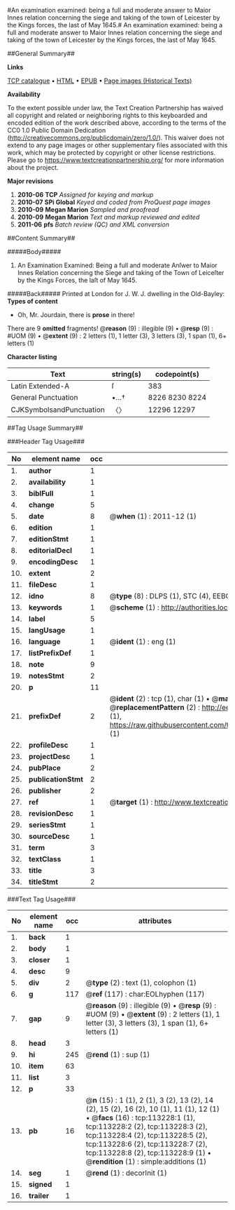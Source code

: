 #An examination examined: being a full and moderate answer to Maior Innes relation concerning the siege and taking of the town of Leicester by the Kings forces, the last of May 1645.#
An examination examined: being a full and moderate answer to Maior Innes relation concerning the siege and taking of the town of Leicester by the Kings forces, the last of May 1645.

##General Summary##

**Links**

[TCP catalogue](http://www.ota.ox.ac.uk/tcp/)  • 
[HTML](http://tei.it.ox.ac.uk/tcp/Texts-HTML/free/A84/A84223.html)  • 
[EPUB](http://tei.it.ox.ac.uk/tcp/Texts-EPUB/free/A84/A84223.epub) • 
[Page images (Historical Texts)](https://historicaltexts.jisc.ac.uk/eebo-99861100e)

**Availability**

To the extent possible under law, the Text Creation Partnership has waived all copyright and related or neighboring rights to this keyboarded and encoded edition of the work described above, according to the terms of the CC0 1.0 Public Domain Dedication (http://creativecommons.org/publicdomain/zero/1.0/). This waiver does not extend to any page images or other supplementary files associated with this work, which may be protected by copyright or other license restrictions. Please go to https://www.textcreationpartnership.org/ for more information about the project.

**Major revisions**

1. __2010-06__ __TCP__ *Assigned for keying and markup*
1. __2010-07__ __SPi Global__ *Keyed and coded from ProQuest page images*
1. __2010-09__ __Megan Marion__ *Sampled and proofread*
1. __2010-09__ __Megan Marion__ *Text and markup reviewed and edited*
1. __2011-06__ __pfs__ *Batch review (QC) and XML conversion*

##Content Summary##

#####Body#####

1. An Examination Examined: Being a full and moderate Anſwer to Maior Innes Relation concerning the Siege and taking of the Town of Leiceſter by the Kings Forces, the laſt of May 1645.

#####Back#####
Printed at London for J. W. J. dwelling in the Old-Bayley:
**Types of content**

  * Oh, Mr. Jourdain, there is **prose** in there!

There are 9 **omitted** fragments! 
 @__reason__ (9) : illegible (9)  •  @__resp__ (9) : #UOM (9)  •  @__extent__ (9) : 2 letters (1), 1 letter (3), 3 letters (3), 1 span (1), 6+ letters (1)

**Character listing**


|Text|string(s)|codepoint(s)|
|---|---|---|
|Latin Extended-A|ſ|383|
|General Punctuation|•…†|8226 8230 8224|
|CJKSymbolsandPunctuation|〈〉|12296 12297|

##Tag Usage Summary##

###Header Tag Usage###

|No|element name|occ|attributes|
|---|---|---|---|
|1.|__author__|1||
|2.|__availability__|1||
|3.|__biblFull__|1||
|4.|__change__|5||
|5.|__date__|8| @__when__ (1) : 2011-12 (1)|
|6.|__edition__|1||
|7.|__editionStmt__|1||
|8.|__editorialDecl__|1||
|9.|__encodingDesc__|1||
|10.|__extent__|2||
|11.|__fileDesc__|1||
|12.|__idno__|8| @__type__ (8) : DLPS (1), STC (4), EEBO-CITATION (1), PROQUEST (1), VID (1)|
|13.|__keywords__|1| @__scheme__ (1) : http://authorities.loc.gov/ (1)|
|14.|__label__|5||
|15.|__langUsage__|1||
|16.|__language__|1| @__ident__ (1) : eng (1)|
|17.|__listPrefixDef__|1||
|18.|__note__|9||
|19.|__notesStmt__|2||
|20.|__p__|11||
|21.|__prefixDef__|2| @__ident__ (2) : tcp (1), char (1)  •  @__matchPattern__ (2) : ([0-9\-]+):([0-9IVX]+) (1), (.+) (1)  •  @__replacementPattern__ (2) : http://eebo.chadwyck.com/downloadtiff?vid=$1&page=$2 (1), https://raw.githubusercontent.com/textcreationpartnership/Texts/master/tcpchars.xml#$1 (1)|
|22.|__profileDesc__|1||
|23.|__projectDesc__|1||
|24.|__pubPlace__|2||
|25.|__publicationStmt__|2||
|26.|__publisher__|2||
|27.|__ref__|1| @__target__ (1) : http://www.textcreationpartnership.org/docs/. (1)|
|28.|__revisionDesc__|1||
|29.|__seriesStmt__|1||
|30.|__sourceDesc__|1||
|31.|__term__|3||
|32.|__textClass__|1||
|33.|__title__|3||
|34.|__titleStmt__|2||


###Text Tag Usage###

|No|element name|occ|attributes|
|---|---|---|---|
|1.|__back__|1||
|2.|__body__|1||
|3.|__closer__|1||
|4.|__desc__|9||
|5.|__div__|2| @__type__ (2) : text (1), colophon (1)|
|6.|__g__|117| @__ref__ (117) : char:EOLhyphen (117)|
|7.|__gap__|9| @__reason__ (9) : illegible (9)  •  @__resp__ (9) : #UOM (9)  •  @__extent__ (9) : 2 letters (1), 1 letter (3), 3 letters (3), 1 span (1), 6+ letters (1)|
|8.|__head__|3||
|9.|__hi__|245| @__rend__ (1) : sup (1)|
|10.|__item__|63||
|11.|__list__|3||
|12.|__p__|33||
|13.|__pb__|16| @__n__ (15) : 1 (1), 2 (1), 3 (2), 13 (2), 14 (2), 15 (2), 16 (2), 10 (1), 11 (1), 12 (1)  •  @__facs__ (16) : tcp:113228:1 (1), tcp:113228:2 (2), tcp:113228:3 (2), tcp:113228:4 (2), tcp:113228:5 (2), tcp:113228:6 (2), tcp:113228:7 (2), tcp:113228:8 (2), tcp:113228:9 (1)  •  @__rendition__ (1) : simple:additions (1)|
|14.|__seg__|1| @__rend__ (1) : decorInit (1)|
|15.|__signed__|1||
|16.|__trailer__|1||
